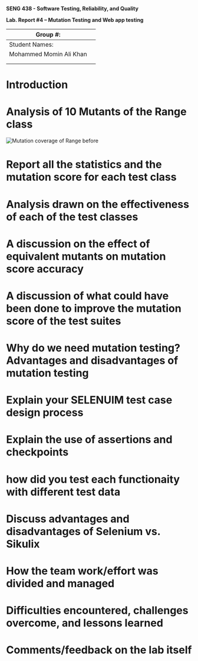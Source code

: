 **SENG 438 - Software Testing, Reliability, and Quality**

**Lab. Report \#4 – Mutation Testing and Web app testing**

| Group \#:               |     |
| --------------          | --- |
| Student Names:          |     |
| Mohammed Momin Ali Khan |     |
|                         |     |
|                         |     |

# Introduction


# Analysis of 10 Mutants of the Range class 

![Mutation coverage of Range before](Mutation_Range_before.png)

# Report all the statistics and the mutation score for each test class



# Analysis drawn on the effectiveness of each of the test classes

# A discussion on the effect of equivalent mutants on mutation score accuracy

# A discussion of what could have been done to improve the mutation score of the test suites

# Why do we need mutation testing? Advantages and disadvantages of mutation testing

# Explain your SELENUIM test case design process

# Explain the use of assertions and checkpoints

# how did you test each functionaity with different test data

# Discuss advantages and disadvantages of Selenium vs. Sikulix

# How the team work/effort was divided and managed


# Difficulties encountered, challenges overcome, and lessons learned

# Comments/feedback on the lab itself

